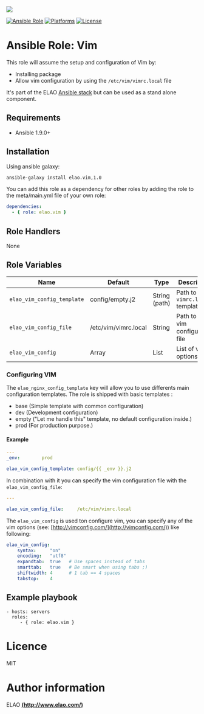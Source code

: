 <img src="http://www.elao.com/images/corpo/logo_red_small.png"/>

[![Ansible Role](https://img.shields.io/ansible/role/5539.svg?style=plastic)](https://galaxy.ansible.com/list#/roles/5539) [![Platforms](https://img.shields.io/badge/platforms-debian-lightgrey.svg?style=plastic)](#) [![License](http://img.shields.io/:license-mit-lightgrey.svg?style=plastic)](#)

# Ansible Role: Vim

This role will assume the setup and configuration of Vim by:
- Installing package
- Allow vim configuration by using the `/etc/vim/vimrc.local` file

It's part of the ELAO [Ansible stack](http://www.manalas.com) but can be used as a stand alone component.

## Requirements

- Ansible 1.9.0+

## Installation

Using ansible galaxy:

```bash
ansible-galaxy install elao.vim,1.0
```

You can add this role as a dependency for other roles by adding the role to the meta/main.yml file of your own role:

```yaml
dependencies:
  - { role: elao.vim }
```

## Role Handlers

None

## Role Variables

| Name                       | Default              | Type         | Description                        |
|--------------------------- |--------------------- |------------- |----------------------------------- |
| `elao_vim_config_template` | config/empty.j2      | String (path)| Path to `vimrc.local` template     |
| `elao_vim_config_file`     | /etc/vim/vimrc.local | String       | Path to the vim configuration file |
| `elao_vim_config`          | Array                | List         | List of vim options                |

### Configuring VIM

The `elao_nginx_config_template` key will allow you to use differents main configuration templates. The role is shipped with basic templates :

- base (Simple template with common configuration)
- dev (Development configuration)
- empty ("Let me handle this" template, no default configuration inside.)
- prod (For production purpose.)

#### Example

```yaml
---
_env:        prod

elao_vim_config_template: config/{{ _env }}.j2
```
In combination with it you can specify the vim configuration file with the `elao_vim_config_file`:

```yaml
---

elao_vim_config_file:     /etc/vim/vimrc.local
```

The `elao_vim_config` is used ton configure vim, you can specify any of the vim options (see: [http://vimconfig.com/](http://vimconfig.com/)) like following:

```yaml
elao_vim_config:
    syntax:     "on"
    encoding:   "utf8"
    expandtab:  true   # Use spaces instead of tabs
    smarttab:   true   # Be smart when using tabs ;)
    shiftwidth: 4      # 1 tab == 4 spaces
    tabstop:    4
```

## Example playbook

    - hosts: servers
      roles:
         - { role: elao.vim }

# Licence

MIT

# Author information

ELAO [**(http://www.elao.com/)**](http://www.elao.com)
